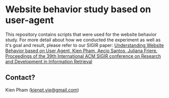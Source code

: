 # Website behavior study based on user-agent
This repository contains scripts that were used for the website behavior study. For more detail about how we conducted the experiment as well as it's goal and result, please refer to our SIGIR paper:
[Understanding Website Behavior based on User Agent, Kien Pham, Aecio Santos, Juliana Friere. Proceedings of the 39th International ACM SIGIR conference on Research and Development in Information Retrieval](http://dl.acm.org/citation.cfm?id=2914757)

## Contact?
Kien Pham (kienpt.vie@gmail.com)
